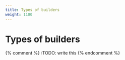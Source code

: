 ```yaml
---
title: Types of builders
weight: 1100
---
```


# Types of builders

{% comment %} :TODO: write this {% endcomment %}